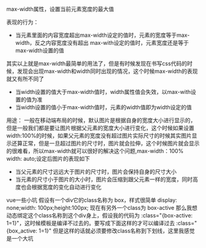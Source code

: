 max-width属性，设置当前元素宽度的最大值

表现的行为：

- 当元素里面的内容宽度超出max-width设定的值时，元素的宽度等于max-width，反之内容宽度没有超出
max-with设定的值时，元素宽度还是等于max-width设置的值

其实以上就是max-width最简单的用法了，但是有时候发现在书写css代码的时候，发现会出现max-width和width同时出现的情况，这个时候max-width的表现就又有所不同了

- 当width设置的值大于max-width值时，width属性值会失效，以max-with设置的值为准
- 当width设置的值小于max-width值时，元素的width值即为width设定的值


用途： 一般在移动端布局的时候，默认图片是根据自身的宽度大小进行显示的，但是一般我们都是要让图片根据父元素的宽度大小进行变化，这个时候如果设置width:100%的时候，如果父元素的宽度没有超过图片实际尺寸的时候其实图片显示还算正常，但是一旦超过图片的尺寸时，图片就会拉伸，这个时候图片就会显示的很难看，所以max-width就可以很好的解决这个问题,max-width：100% width: auto;设定后图片的表现如下
- 当父元素的尺寸远远大于图片的尺寸时，图片会保持自身的尺寸大小
- 当元素的尺寸小于图片的大小时，图片会压缩到跟父元素一样的宽度，同时高度也会根据宽度的变化自动进行变化



vue一些小坑
假设有一个div它的class名称为 box，样式很简单 display: none;width: 100px;height:100px;
现在有另外一个class为 box-active 那么我想动态绑定这个class名称到这个div身上，假设我的代码为
:class="{box-active: 1=1}"，这时候模板是编译不过去的。要写成下面这样的才可以编译过去
:class="{box_active: 1=1}" 
但是这样的话就必须要修改class名称到下划线，这里我感觉是一个大坑